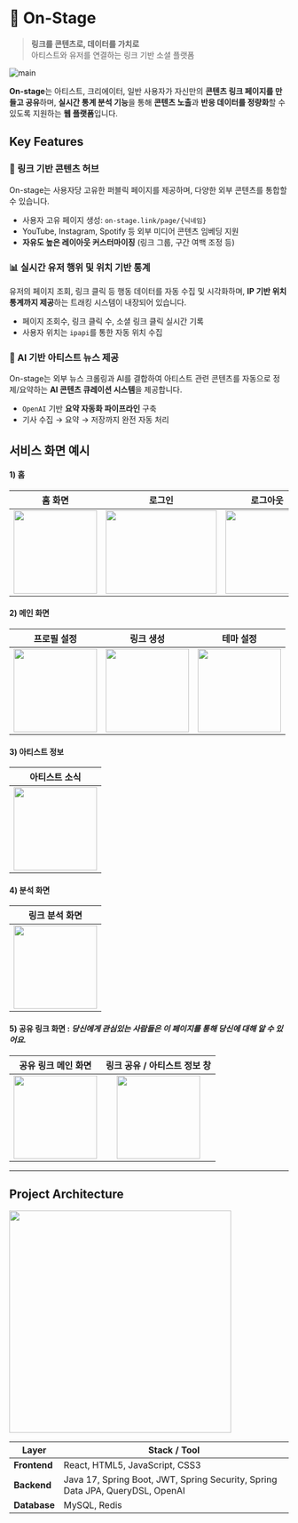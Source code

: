 # 🎵 On-Stage

> **링크를 콘텐츠로, 데이터를 가치로**  
> 아티스트와 유저를 연결하는 링크 기반 소셜 플랫폼

![main](https://github.com/user-attachments/assets/3d6505f1-1fba-4196-9b4d-68d0aa784e9d)

**On-stage**는 아티스트, 크리에이터, 일반 사용자가 자신만의 **콘텐츠 링크 페이지를 만들고 공유**하며, **실시간 통계 분석 기능**을 통해 **콘텐츠 노출**과 **반응 데이터를 정량화**할 수 있도록 지원하는 **웹 플랫폼**입니다.


## Key Features

### 🔗 링크 기반 콘텐츠 허브
On-stage는 사용자당 고유한 퍼블릭 페이지를 제공하며, 다양한 외부 콘텐츠를 통합할 수 있습니다.

- 사용자 고유 페이지 생성: `on-stage.link/page/{닉네임}`
- YouTube, Instagram, Spotify 등 외부 미디어 콘텐츠 임베딩 지원
- **자유도 높은 레이아웃 커스터마이징** (링크 그룹, 구간 여백 조정 등)

### 📊 실시간 유저 행위 및 위치 기반 통계

유저의 페이지 조회, 링크 클릭 등 행동 데이터를 자동 수집 및 시각화하며, **IP 기반 위치 통계까지 제공**하는 트래킹 시스템이 내장되어 있습니다.

- 페이지 조회수, 링크 클릭 수, 소셜 링크 클릭 실시간 기록
- 사용자 위치는 `ipapi`를 통한 자동 위치 수집

### 🤖 AI 기반 아티스트 뉴스 제공

On-stage는 외부 뉴스 크롤링과 AI를 결합하여 아티스트 관련 콘텐츠를 자동으로 정제/요약하는 **AI 콘텐츠 큐레이션 시스템**을 제공합니다.

- `OpenAI` 기반 **요약 자동화 파이프라인** 구축
- 기사 수집 → 요약 → 저장까지 완전 자동 처리

## 서비스 화면 예시
#### 1) 홈

| <div align="center">홈 화면</div>                                                                           | <div align="center">로그인</div>                                                                                     | <div align="center">로그아웃</div>                                                                           |
|----------------------------------------------------------------------------------------------------------|-------------------------------------------------------------------------------------------------------------------|----------------------------------------------------------------------------------------------------------|
| <img src="https://github.com/user-attachments/assets/7df7d7f3-d66e-4b5e-9fc0-58110d5e74d3" height="150"> | <img src="https://github.com/user-attachments/assets/41d1725f-23b6-4bfd-899b-ac037d1f7178" width="200" height="150"> | <img src="https://github.com/user-attachments/assets/f1092e11-1824-49c4-ab9c-5e3b2058fd87" height="150"> |

#### 2) 메인 화면

| <div align="center">프로필 설정</div>                                                                         | <div align="center">링크 생성</div>                                                                          | <div align="center">테마 설정</div>                                                                          |
|----------------------------------------------------------------------------------------------------------|----------------------------------------------------------------------------------------------------------|----------------------------------------------------------------------------------------------------------|
| <img src="https://github.com/user-attachments/assets/4902345f-cb00-4841-b677-b393206554de" height="150"> | <img src="https://github.com/user-attachments/assets/7a115ff1-e2a6-44a2-8dff-d5333e5f1e75" height="150"> | <img src="https://github.com/user-attachments/assets/05fa9362-469d-4acd-aaed-77c1f0b1c655" height="150"> |

#### 3) 아티스트 정보

| <div align="center">아티스트 소식</div>                                                                     | 
|-------------------------------------------------------------------------------------------------------|
| <img src="https://github.com/user-attachments/assets/0de009e8-81db-4d08-9650-135b2af05366" height="150"> |

#### 4) 분석 화면

| <div align="center">링크 분석 화면</div>                                                                       |
|----------------------------------------------------------------------------------------------------------|
| <img src="https://github.com/user-attachments/assets/3c431f26-f6a6-4bbb-bc08-1877f1b7774a" height="150"> |

#### 5) 공유 링크 화면 :  *당신에게 관심있는 사람들은 이 페이지를 통해 당신에 대해 알 수 있어요.*

| <div align="center">공유 링크 메인 화면</div>                                                                    | <div align="center">링크 공유 / 아티스트 정보 창</div>                                                                                                    |
|----------------------------------------------------------------------------------------------------------|------------------------------------------------------------------------------------------------------------------------------------------------|
| <img src="https://github.com/user-attachments/assets/11a7b5ef-fc19-449a-b3ce-ab84d12de4f8" height="150"> | <img src="https://github.com/user-attachments/assets/b401215c-6b5b-44c0-93a5-bcd80c3c0b12" height="150" style="display: block; margin: auto;"> |
---
##  Project Architecture
<img src="https://github.com/user-attachments/assets/66596ac5-a391-4718-8b04-b0efabd6ae72" height="400"><br>

| Layer        | Stack / Tool                                                                 |
|--------------|------------------------------------------------------------------------------|
| **Frontend** | React, HTML5, JavaScript, CSS3                               |
| **Backend**  | Java 17, Spring Boot, JWT, Spring Security, Spring Data JPA, QueryDSL, OpenAI            |
| **Database** | MySQL, Redis                                      |

